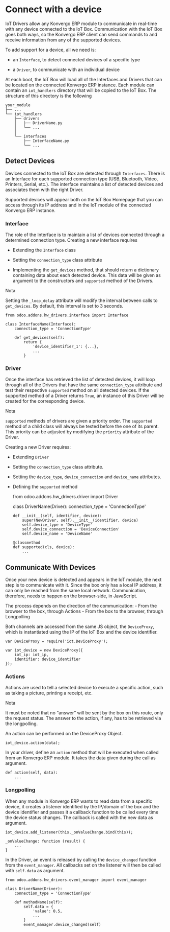 # Connect with a device

IoT Drivers allow any Konvergo ERP module to communicate in real-time with any device
connected to the IoT Box. Communication with the IoT Box goes both ways, so
the Konvergo ERP client can send commands to and receive information from any of the
supported devices.

To add support for a device, all we need is:

  * an `Interface`, to detect connected devices of a specific type

  * a `Driver`, to communicate with an individual device

At each boot, the IoT Box will load all of the Interfaces and Drivers that can
be located on the connected Konvergo ERP instance. Each module can contain an
`iot_handlers` directory that will be copied to the IoT Box. The structure of
this directory is the following

    
    
    your_module
    ├── ...
    └── iot_handlers
        ├── drivers
        │   ├── DriverName.py
        │   └── ...
        │
        └── interfaces
            ├── InterfaceName.py
            └── ...
    

## Detect Devices

Devices connected to the IoT Box are detected through `Interfaces`. There is
an Interface for each supported connection type (USB, Bluetooth, Video,
Printers, Serial, etc.). The interface maintains a list of detected devices
and associates them with the right Driver.

Supported devices will appear both on the IoT Box Homepage that you can access
through its IP address and in the IoT module of the connected Konvergo ERP instance.

### Interface

The role of the Interface is to maintain a list of devices connected through a
determined connection type. Creating a new interface requires

  * Extending the `Interface` class

  * Setting the `connection_type` class attribute

  * Implementing the `get_devices` method, that should return a dictionary containing data about each detected device. This data will be given as argument to the constructors and `supported` method of the Drivers.

<div class="alert alert-primary">
<p class="alert-title">
Nota</p><p>Setting the <code>_loop_delay</code> attribute will modify the interval between calls
to <code>get_devices</code>. By default, this interval is set to 3 seconds.</p>
</div>

    
    
    from odoo.addons.hw_drivers.interface import Interface
    
    class InterfaceName(Interface):
        connection_type = 'ConnectionType'
    
        def get_devices(self):
            return {
                'device_identifier_1': {...},
                ...
            }
    

### Driver

Once the interface has retrieved the list of detected devices, it will loop
through all of the Drivers that have the same `connection_type` attribute and
test their respective `supported` method on all detected devices. If the
supported method of a Driver returns `True`, an instance of this Driver will
be created for the corresponding device.

<div class="alert alert-primary">
<p class="alert-title">
Nota</p><p><code>supported</code> methods of drivers are given a priority order. The <code>supported</code>
method of a child class will always be tested before the one of its parent.
This priority can be adjusted by modifying the <code>priority</code> attribute of the
Driver.</p>
</div>

Creating a new Driver requires:

  * Extending `Driver`

  * Setting the `connection_type` class attribute.

  * Setting the `device_type`, `device_connection` and `device_name` attributes.

  * Defining the `supported` method

    
    
    from odoo.addons.hw_drivers.driver import Driver
    
    class DriverName(Driver):
        connection_type = 'ConnectionType'
    
        def __init__(self, identifier, device):
            super(NewDriver, self).__init__(identifier, device)
            self.device_type = 'DeviceType'
            self.device_connection = 'DeviceConnection'
            self.device_name = 'DeviceName'
    
        @classmethod
        def supported(cls, device):
            ...
    

## Communicate With Devices

Once your new device is detected and appears in the IoT module, the next step
is to communicate with it. Since the box only has a local IP address, it can
only be reached from the same local network. Communication, therefore, needs
to happen on the browser-side, in JavaScript.

The process depends on the direction of the communication: \- From the browser
to the box, through Actions \- From the box to the browser, through
Longpolling

Both channels are accessed from the same JS object, the `DeviceProxy`, which
is instantiated using the IP of the IoT Box and the device identifier.

    
    
    var DeviceProxy = require('iot.DeviceProxy');
    
    var iot_device = new DeviceProxy({
        iot_ip: iot_ip,
        identifier: device_identifier
    });
    

### Actions

Actions are used to tell a selected device to execute a specific action, such
as taking a picture, printing a receipt, etc.

<div class="alert alert-primary">
<p class="alert-title">
Nota</p><p>It must be noted that no “answer” will be sent by the box on this route,
only the request status. The answer to the action, if any, has to be
retrieved via the longpolling.</p>
</div>

An action can be performed on the DeviceProxy Object.

    
    
    iot_device.action(data);
    

In your driver, define an `action` method that will be executed when called
from an Konvergo ERP module. It takes the data given during the call as argument.

    
    
    def action(self, data):
        ...
    

### Longpolling

When any module in Konvergo ERP wants to read data from a specific device, it creates
a listener identified by the IP/domain of the box and the device identifier
and passes it a callback function to be called every time the device status
changes. The callback is called with the new data as argument.

    
    
    iot_device.add_listener(this._onValueChange.bind(this));
    
    _onValueChange: function (result) {
        ...
    }
    

In the Driver, an event is released by calling the `device_changed` function
from the `event_manager`. All callbacks set on the listener will then be
called with `self.data` as argument.

    
    
    from odoo.addons.hw_drivers.event_manager import event_manager
    
    class DriverName(Driver):
        connection_type = 'ConnectionType'
    
        def methodName(self):
            self.data = {
                'value': 0.5,
                ...
            }
            event_manager.device_changed(self)
    

